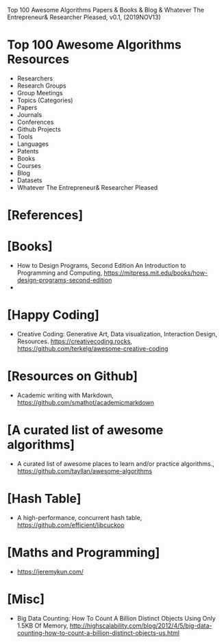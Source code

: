 Top 100 Awesome Algorithms Papers & Books & Blog & Whatever The Entrepreneur& Researcher Pleased, v0.1, 
(2019NOV13)

# Top 100 Awesome Algorithms Resources
+ Researchers
+ Research Groups
+ Group Meetings
+ Topics (Categories)
+ Papers
+ Journals
+ Conferences
+ Github Projects
+ Tools
+ Languages
+ Patents
+ Books
+ Courses
+ Blog
+ Datasets
+ Whatever The Entrepreneur& Researcher Pleased


# [References] 

# [Books]
+ How to Design Programs, Second Edition An Introduction to Programming and Computing, https://mitpress.mit.edu/books/how-design-programs-second-edition
+ 

# [Happy Coding]
+ Creative Coding: Generative Art, Data visualization, Interaction Design, Resources. https://creativecoding.rocks, https://github.com/terkelg/awesome-creative-coding

# [Resources on Github]
+ Academic writing with Markdown, https://github.com/smathot/academicmarkdown

# [A curated list of awesome algorithms]
+ A curated list of awesome places to learn and/or practice algorithms., https://github.com/tayllan/awesome-algorithms

# [Hash Table]
+ A high-performance, concurrent hash table, https://github.com/efficient/libcuckoo

# [Maths and Programming]
+ https://jeremykun.com/

# [Misc]
+ Big Data Counting: How To Count A Billion Distinct Objects Using Only 1.5KB Of Memory, http://highscalability.com/blog/2012/4/5/big-data-counting-how-to-count-a-billion-distinct-objects-us.html
